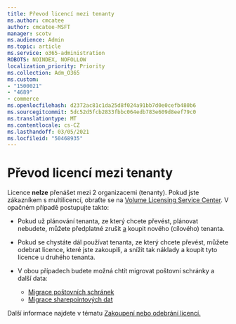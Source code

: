 ```yaml
---
title: Převod licencí mezi tenanty
ms.author: cmcatee
author: cmcatee-MSFT
manager: scotv
ms.audience: Admin
ms.topic: article
ms.service: o365-administration
ROBOTS: NOINDEX, NOFOLLOW
localization_priority: Priority
ms.collection: Adm_O365
ms.custom:
- "1500021"
- "4689"
- commerce
ms.openlocfilehash: d2372ac81c1da25d8f024a91bb7d0e0cefb480b6
ms.sourcegitcommit: 5dc52d5fcb2833fbbc064edb783e609d8eef79c0
ms.translationtype: MT
ms.contentlocale: cs-CZ
ms.lasthandoff: 03/05/2021
ms.locfileid: "50468935"
---
```

# <a name="transfer-licenses-between-tenants"></a>Převod licencí mezi tenanty

Licence **nelze** přenášet mezi 2 organizacemi (tenanty). Pokud jste zákazníkem s multilicencí, obraťte se na [Volume Licensing Service Center](https://support.microsoft.com/help/4471406/how-to-contact-the-microsoft-volume-licensing-service-center). V opačném případě postupujte takto:

- Pokud už plánování tenanta, ze který chcete převést, plánovat [](https://admin.microsoft.com/Adminportal/Home?source=applauncher#/subscriptions) nebudete, můžete předplatné zrušit [a](https://www.microsoft.com/microsoft-365/business/compare-all-microsoft-365-business-products?rtc=2&activetab=tab:primaryr2) koupit nového (cílového) tenanta.
- Pokud se chystáte dál používat tenanta, ze který chcete převést, můžete odebrat licence, které jste zakoupili, a snížit tak náklady a koupit tyto licence u druhého tenanta. [](https://docs.microsoft.com/microsoft-365/commerce/licenses/buy-licenses#buy-or-remove-licenses-for-your-business-subscription)
- V obou případech budete možná chtít migrovat poštovní schránky a další data:

    - [Migrace poštovních schránek](https://docs.microsoft.com/Exchange/mailbox-migration/migrate-mailboxes-across-tenants)
    - [Migrace sharepointových dat](https://aka.ms/modernSpoAdminCenter/CloudContentMigrations)

Další informace najdete v tématu [Zakoupení nebo odebrání licencí.](https://docs.microsoft.com/microsoft-365/commerce/licenses/buy-licenses)